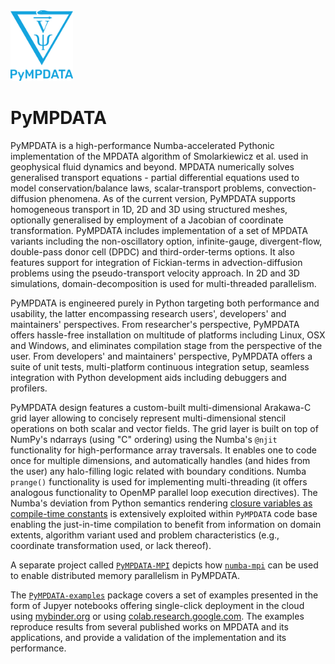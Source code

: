 <img src="https://raw.githubusercontent.com/open-atmos/PyMPDATA/main/.github/pympdata_logo.svg" width=100 height=113 alt="pympdata logo">

# PyMPDATA

PyMPDATA is a high-performance Numba-accelerated Pythonic implementation of the MPDATA 
  algorithm of Smolarkiewicz et al. used in geophysical fluid dynamics and beyond.
MPDATA numerically solves generalised transport equations -
  partial differential equations used to model conservation/balance laws, scalar-transport problems,
  convection-diffusion phenomena.
As of the current version, PyMPDATA supports homogeneous transport
  in 1D, 2D and 3D using structured meshes, optionally
  generalised by employment of a Jacobian of coordinate transformation. 
PyMPDATA includes implementation of a set of MPDATA variants including
  the non-oscillatory option, infinite-gauge, divergent-flow, double-pass donor cell (DPDC) and 
  third-order-terms options.
It also features support for integration of Fickian-terms in advection-diffusion
  problems using the pseudo-transport velocity approach.
In 2D and 3D simulations, domain-decomposition is used for multi-threaded parallelism.

PyMPDATA is engineered purely in Python targeting both performance and usability,
    the latter encompassing research users', developers' and maintainers' perspectives.
From researcher's perspective, PyMPDATA offers hassle-free installation on multitude
  of platforms including Linux, OSX and Windows, and eliminates compilation stage
  from the perspective of the user.
From developers' and maintainers' perspective, PyMPDATA offers a suite of unit tests, 
  multi-platform continuous integration setup,
  seamless integration with Python development aids including debuggers and profilers.

PyMPDATA design features
  a custom-built multi-dimensional Arakawa-C grid layer allowing
  to concisely represent multi-dimensional stencil operations on both
  scalar and vector fields.
The grid layer is built on top of NumPy's ndarrays (using "C" ordering)
  using the Numba's ``@njit`` functionality for high-performance array traversals.
It enables one to code once for multiple dimensions, and automatically
  handles (and hides from the user) any halo-filling logic related with boundary conditions.
Numba ``prange()`` functionality is used for implementing multi-threading 
  (it offers analogous functionality to OpenMP parallel loop execution directives).
The Numba's deviation from Python semantics rendering [closure variables
  as compile-time constants](https://numba.pydata.org/numba-doc/dev/reference/pysemantics.html#global-and-closure-variables)
  is extensively exploited within ``PyMPDATA``
  code base enabling the just-in-time compilation to benefit from 
  information on domain extents, algorithm variant used and problem
  characteristics (e.g., coordinate transformation used, or lack thereof).

A separate project called [``PyMPDATA-MPI``](https://github.com/open-atmos/PyMPDATA-MPI) 
  depicts how [``numba-mpi``](https://pypi.org/project/numba-mpi) can be used
  to enable distributed memory parallelism in PyMPDATA.

The [``PyMPDATA-examples``](https://pypi.org/project/PyMPDATA-examples/) 
  package covers a set of examples presented in the form of Jupyer notebooks
  offering single-click deployment in the cloud using [mybinder.org](https://mybinder.org)
  or using [colab.research.google.com](https://colab.research.google.com/).
The examples reproduce results from several published
  works on MPDATA and its applications, and provide a validation of the implementation
  and its performance.
